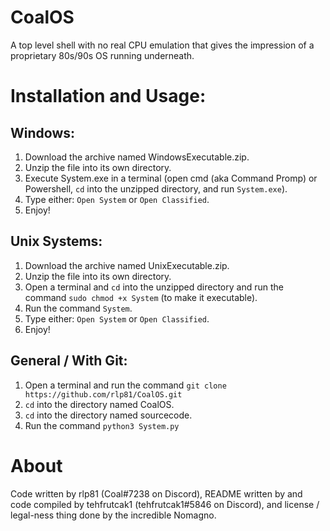 # CoalOS
A top level shell with no real CPU emulation that gives the impression of a proprietary 80s/90s OS running underneath.
# Installation and Usage:
## Windows:
1. Download the archive named WindowsExecutable.zip.
2. Unzip the file into its own directory.
3. Execute System.exe in a terminal (open cmd (aka Command Promp) or Powershell, `cd` into the unzipped directory, and run `System.exe`).
4. Type either: `Open System` or `Open Classified`.
5. Enjoy!
## Unix Systems:
1. Download the archive named UnixExecutable.zip.
2. Unzip the file into its own directory.
3. Open a terminal and `cd` into the unzipped directory and run the command `sudo chmod +x System` (to make it executable).
5. Run the command `System`.
6. Type either: `Open System` or `Open Classified`.
7. Enjoy!
## General / With Git:
1. Open a terminal and run the command `git clone https://github.com/rlp81/CoalOS.git`
2. `cd` into the directory named CoalOS.
3. `cd` into the directory named sourcecode.
4. Run the command `python3 System.py`

# About
Code written by rlp81 (Coal#7238 on Discord), README written by and code compiled by tehfrutcak1 (tehfrutcak1#5846 on Discord), and license / legal-ness thing done by the incredible Nomagno.
